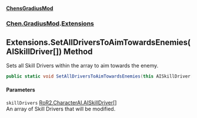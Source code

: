 #### [ChensGradiusMod](index 'index')
### [Chen.GradiusMod](neHTXX+yFsk1RpXqjkv9zg 'Chen.GradiusMod').[Extensions](MwRmIyAAEXRsALWGh0ZEdw 'Chen.GradiusMod.Extensions')
## Extensions.SetAllDriversToAimTowardsEnemies(AISkillDriver[]) Method
Sets all Skill Drivers within the array to aim towards the enemy.  
```csharp
public static void SetAllDriversToAimTowardsEnemies(this AISkillDriver[] skillDrivers);
```
#### Parameters
<a name='Chen_GradiusMod_Extensions_SetAllDriversToAimTowardsEnemies(AISkillDriver__)_skillDrivers'></a>
`skillDrivers` [RoR2.CharacterAI.AISkillDriver](https://docs.microsoft.com/en-us/dotnet/api/RoR2.CharacterAI.AISkillDriver 'RoR2.CharacterAI.AISkillDriver')[[]](https://docs.microsoft.com/en-us/dotnet/api/System.Array 'System.Array')  
An array of Skill Drivers that will be modified.
  
